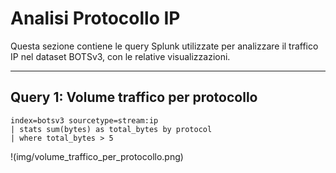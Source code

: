 # Analisi Protocollo IP

Questa sezione contiene le query Splunk utilizzate per analizzare il traffico IP nel dataset BOTSv3, con le relative visualizzazioni.

---

## Query 1: Volume traffico per protocollo

```spl
index=botsv3 sourcetype=stream:ip
| stats sum(bytes) as total_bytes by protocol
| where total_bytes > 5
```
!(img/volume_traffico_per_protocollo.png)  
